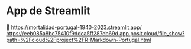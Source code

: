 # App de Streamlit
🚀 https://mortalidad-portugal-1940-2023.streamlit.app/
https://eeb085a8bc75410f9ddca5ff287eb69d.app.posit.cloud/file_show?path=%2Fcloud%2Fproject%2FR-Markdown-Portugal.html
